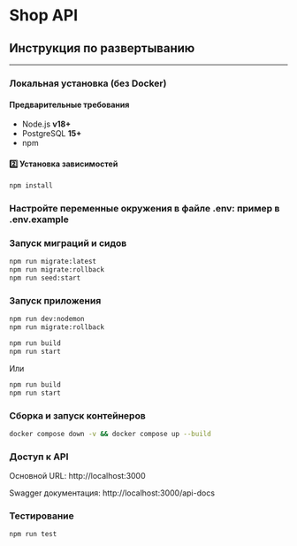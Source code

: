 # Shop API

## Инструкция по развертыванию

---

### Локальная установка (без Docker)

#### Предварительные требования

- Node.js **v18+**
- PostgreSQL **15+**
- npm

#### 2️⃣ Установка зависимостей

```bash
npm install
```

### Настройте переменные окружения в файле .env: пример в .env.example

### Запуск миграций и сидов

```bash
npm run migrate:latest
npm run migrate:rollback
npm run seed:start
```

###  Запуск приложения

```bash
npm run dev:nodemon
npm run migrate:rollback

npm run build
npm run start
```

Или

```bash
npm run build
npm run start
```

### Сборка и запуск контейнеров

```bash
docker compose down -v && docker compose up --build
```

### Доступ к API
Основной URL: http://localhost:3000

Swagger документация: http://localhost:3000/api-docs

### Тестирование

```bash
npm run test
```
